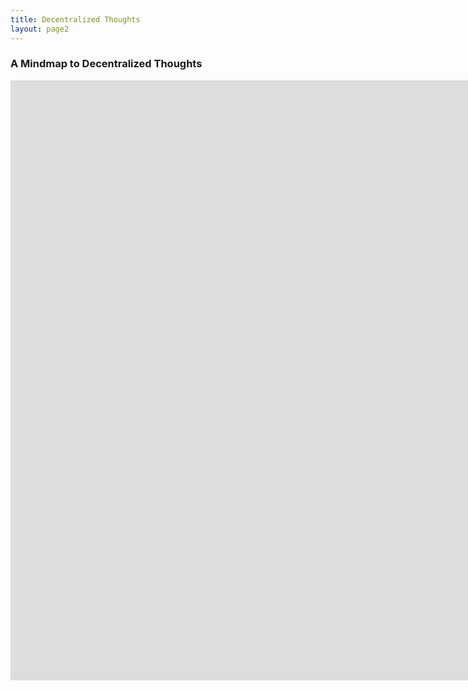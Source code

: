 ```yaml
---
title: Decentralized Thoughts
layout: page2
---
```


### A Mindmap to Decentralized Thoughts

<iframe width='1706' height='960' src='https://embed.coggle.it/diagram/WdA_HcDIOgAB9ke9/c274578a794cb47a90e06c24ae1c5d44e19a221b2daf9311bc4d900bf83b1eaf' frameborder='0' allowfullscreen></iframe>
